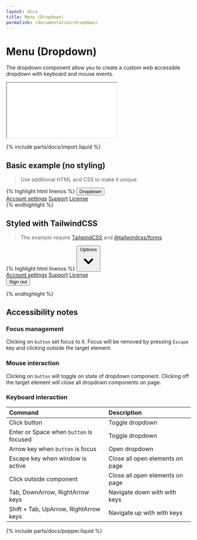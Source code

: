 ```yaml
---
layout: docs
title: Menu (Dropdown)
permalink: /documentation/dropdown/
---
```


# Menu (Dropdown) 

The dropdown component allow you to create a custom web accessible dropdown with keyboard and mouse events.  

<iframe class="w-full h-[350px] rounded-md" src="{{ "/iframes/dropdown.html" | relative_path }}"></iframe>

{% include parts/docs/import.liquid %}

## Basic example (no styling)

> Use additional HTML and CSS to make it unique.

<div class="not-prose" markdown="0">
{% highlight html linenos  %}
<headless-dropdown>
  <button id="menu-button" type="button" aria-expanded="true" aria-haspopup="true">Dropdown</button>
  <div aria-labelledby="menu-button" role="menu" aria-orientation="vertical" tabindex="-1">
      <a href="#" role="menuitem" id="menu-item-0">Account settings</a>
      <a href="#" role="menuitem" id="menu-item-1">Support</a>
      <a href="#" role="menuitem" id="menu-item-2">License</a>
  </div>
</headless-dropdown>
{% endhighlight %}
</div>

## Styled with TailwindCSS
> The example require [TailwindCSS](https://tailwindcss.com/) and  [@tailwindcss/forms](https://github.com/tailwindlabs/tailwindcss-forms)
<div class="not-prose" markdown="0">
{% highlight html linenos  %}
<headless-dropdown popper offset="0 10" placement="bottom-end bottom-start" class="relative inline-block text-left">
  <button type="button" class="inline-flex justify-center w-full rounded-md border border-gray-300 shadow-sm px-4 py-2 bg-white text-sm font-medium text-gray-700 hover:bg-gray-50 focus:outline-none focus:ring-2 focus:ring-offset-2 focus:ring-offset-gray-100 focus:ring-indigo-500" id="menu-button" aria-expanded="true" aria-haspopup="true">
    Options
    <svg class="-mr-1 ml-2 h-5 w-5" xmlns="http://www.w3.org/2000/svg" viewBox="0 0 20 20" fill="currentColor" aria-hidden="true">
      <path fill-rule="evenodd" d="M5.293 7.293a1 1 0 011.414 0L10 10.586l3.293-3.293a1 1 0 111.414 1.414l-4 4a1 1 0 01-1.414 0l-4-4a1 1 0 010-1.414z" clip-rule="evenodd" />
    </svg>
  </button>
    <div aria-labelledby="menu-button" class=" absolute w-56">
      <div class="animate-[open_0.15s_ease] origin-top-right rounded-md shadow-lg bg-white ring-1 ring-black ring-opacity-5 focus:outline-none" role="menu" aria-orientation="vertical" tabindex="-1">
        <div class="py-1" role="none">
          <a href="#" class="text-gray-700 block px-4 py-2 text-sm" role="menuitem" tabindex="-1" id="menu-item-0">Account settings</a>
          <a href="#" class="text-gray-700 block px-4 py-2 text-sm" role="menuitem" tabindex="-1" id="menu-item-1">Support</a>
          <a href="#" class="text-gray-700 block px-4 py-2 text-sm" role="menuitem" tabindex="-1" id="menu-item-2">License</a>
          <form method="POST" action="#" role="none">
            <button type="submit" class="text-gray-700 block w-full text-left px-4 py-2 text-sm" role="menuitem" tabindex="-1" id="menu-item-3">Sign out</button>
          </form>
        </div>
      </div>
    </div>
</headless-dropdown>
{% endhighlight %}
</div>




## Accessibility notes
### Focus management
Clicking on ```button``` set focus to it. Focus will be removed by pressing ```Escape``` key and clicking outside the target element.

### Mouse interaction
Clicking on ```button``` will toggle on state of dropdown component. Clicking off the target element will close all dropdown 
components on page.

### Keyboard interaction

| Command                                   | Description                     |
|:------------------------------------------|:--------------------------------|
| Click button                              | Toggle dropdown                 |
| Enter or Space when ``button`` is focused | Toggle dropdown                 |
| Arrow key when ``button`` is focus        | Open dropdown                   |
| Escape key when window is active          | Close all open elements on page |
| Click outside component                   | Close all open elements on page |
| Tab, DownArrow, RightArrow keys           | Navigate down with with keys    |
| Shift + Tab, UpArrow, RightArrow keys     | Navigate up with with keys      |


{% include parts/docs/popper.liquid %}